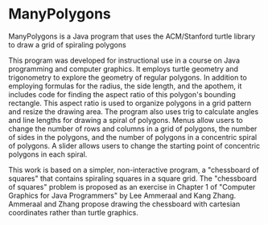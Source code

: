 # ManyPolygons
ManyPolygons is a Java program that uses the ACM/Stanford turtle library to draw a grid of spiraling polygons

This program was developed for instructional use in a course on Java programming and computer graphics. It employs turtle geometry and trigonometry to explore the geometry of regular polygons. In addition to employing formulas for the radius, the side length, and the apothem, it includes code for finding the aspect ratio of this polygon's bounding rectangle. This aspect ratio is used to organize polygons in a grid pattern and resize the drawing area. The program also uses trig to calculate angles and line lengths for drawing a spiral of polygons. Menus allow users to change the number of rows and columns in a grid of polygons, the number of sides in the polygons, and the number of polygons in a concentric spiral of polygons. A slider allows users to change the starting point of concentric polygons in each spiral. 

This work is based on a simpler, non-interactive program, a "chessboard of squares" that contains spiraling squares in a square grid. The "chessboard of squares" problem is proposed as an exercise in Chapter 1 of "Computer Graphics for Java Programmers" by Lee Ammeraal and Kang Zhang. Ammeraal and Zhang propose drawing the chessboard with cartesian coordinates rather than turtle graphics.

